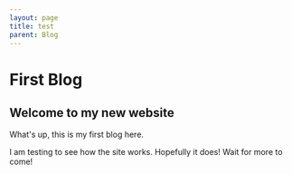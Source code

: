 ```yaml
---
layout: page
title: test
parent: Blog
---
```

# First Blog
## Welcome to my new website
What's up, this is my first blog here.

I am testing to see how the site works. Hopefully it does! Wait for more to come!

